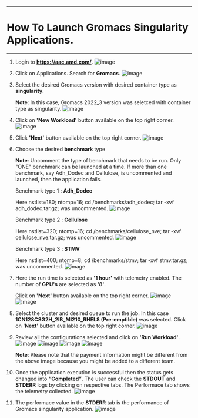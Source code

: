***

# How To Launch Gromacs Singularity Applications.

***
1. Login to **https://aac.amd.com/**.
   ![image](https://github.com/amddcgpuce/AMDAcceleratorCloudGuides/assets/137475004/5ff0f361-8d9b-42ae-afc8-9c222b56bc63)

2. Click on Applications. Search for **Gromacs**.
   ![image](https://github.com/amddcgpuce/AMDAcceleratorCloudGuides/assets/137475004/4e804fad-bd92-4fea-a186-a54cc9b8c1fd)

3. Select the desired Gromacs version with desired container type as **singularity**.

   **Note**: In this case, Gromacs 2022_3 version was seletced with container type as singularity.
   ![image](https://github.com/amddcgpuce/AMDAcceleratorCloudGuides/assets/137475004/b77f64a1-6641-4a10-9829-090d223f1602)

4. Click on **'New Workload'** button available on the top right corner.
   ![image](https://github.com/amddcgpuce/AMDAcceleratorCloudGuides/assets/137475004/84d85f53-80d7-48c6-a9ad-3743cbbf8ac8)

5. Click **'Next'** button available on the top right corner.
   ![image](https://github.com/amddcgpuce/AMDAcceleratorCloudGuides/assets/137475004/2e1c452c-9e86-4723-b394-f9cc89fe9b26)

6. Choose the desired **benchmark** type

   **Note**: Uncomment the type of benchmark that needs to be run. Only "ONE" benchmark can be launched at a time. If more 
   than one benchmark, say Adh_Dodec and Cellulose, is uncommented and launched, then the application fails.

   Benchmark type 1 : **Adh_Dodec**

   Here nstlist=180; ntomp=16; cd /benchmarks/adh_dodec; tar -xvf adh_dodec.tar.gz; was uncommented.
   ![image](https://github.com/amddcgpuce/AMDAcceleratorCloudGuides/assets/137475004/ba3d4919-7df5-48d9-b716-b321ee8c8acf)

   Benchmark type 2 : **Cellulose**

   Here nstlist=320; ntomp=16; cd /benchmarks/cellulose_nve; tar -xvf cellulose_nve.tar.gz; was uncommented.
   ![image](https://github.com/amddcgpuce/AMDAcceleratorCloudGuides/assets/137475004/86825b7e-8f8a-43e3-b5a5-58c315062bb8)

   Benchmark type 3 : **STMV**

   Here nstlist=400; ntomp=8; cd /benchmarks/stmv; tar -xvf stmv.tar.gz; was uncommented.
   ![image](https://github.com/amddcgpuce/AMDAcceleratorCloudGuides/assets/137475004/27378131-740c-4351-97d7-d39e31deddcd)
   
7. Here the run time is selected as **'1 hour'** with telemetry enabled. The number of **GPU's** are selected as **'8'**.

    Click on **'Next'** button available on the top right corner.
    ![image](https://github.com/amddcgpuce/AMDAcceleratorCloudGuides/assets/137475004/d201159a-4298-4ba6-b118-9c04eb7c4f92)
    ![image](https://github.com/amddcgpuce/AMDAcceleratorCloudGuides/assets/137475004/05a7bc0d-ecf2-4541-ac38-2ebb162be9a4)

8. Select the cluster and desired queue to run the job. In this case **1CN128C8G2H_2IB_MI210_RHEL8 (Pre-emptible)** was 
   selected. Click on **'Next'** button available on the top right corner.
   ![image](https://github.com/amddcgpuce/AMDAcceleratorCloudGuides/assets/137475004/2c5d4b9d-d0b2-456b-b4f1-93c88f2d9dc0)

9. Review all the configurations selected and click on **'Run Workload'**.
   ![image](https://github.com/amddcgpuce/AMDAcceleratorCloudGuides/assets/137475004/a81f1d26-ae41-4adb-9d31-d46ced6f228e)
   ![image](https://github.com/amddcgpuce/AMDAcceleratorCloudGuides/assets/137475004/9a8df735-bb44-4a21-8566-57e60f63b6dc)
   ![image](https://github.com/amddcgpuce/AMDAcceleratorCloudGuides/assets/137475004/f0d32676-61cd-49a1-8dca-743e08af14ed)
   ![image](https://github.com/amddcgpuce/AMDAcceleratorCloudGuides/assets/137475004/b3d98c0a-5673-4f15-a41f-73fae6f830e0)

   **Note**: Please note that the payment information might be different from the above image because you might be added 
   to a different team.

10.  Once the application execution is successful then the status gets changed into **“Completed”**. The user can check the 
     **STDOUT** and **STDERR** logs by clicking on respective tabs. The Performace tab shows the telemetry collected.
     ![image](https://github.com/amddcgpuce/AMDAcceleratorCloudGuides/assets/137475004/6c267b20-dd8c-4e05-831d-dabdc1b729e4)

11.  The performace value in the **STDERR** tab is the performance of Gromacs singularity application.
      ![image](https://github.com/amddcgpuce/AMDAcceleratorCloudGuides/assets/137475004/4c73c929-8f36-4d10-8df4-9f696c2d4e88)
